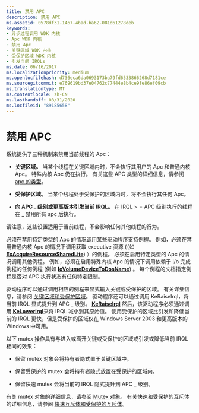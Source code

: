 ```yaml
---
title: 禁用 APC
description: 禁用 APC
ms.assetid: 0578df31-1467-4bad-ba62-081d61278deb
keywords:
- 异步过程调用 WDK 内核
- Apc WDK 内核
- 禁用 Apc
- 关键区域 WDK 内核
- 受保护区域 WDK 内核
- 引发当前 IRQLs
ms.date: 06/16/2017
ms.localizationpriority: medium
ms.openlocfilehash: d736eca6da0693173ba79fd6533866268d7181ce
ms.sourcegitcommit: e769619bd37e04762c77444e8b4ce9fe86ef09cb
ms.translationtype: MT
ms.contentlocale: zh-CN
ms.lasthandoff: 08/31/2020
ms.locfileid: "89185658"
---
```

# <a name="disabling-apcs"></a>禁用 APC


系统提供了三种机制来禁用当前线程的 Apc：

-   **关键区域。** 当某个线程在关键区域内时，不会执行其用户的 Apc 和普通内核 Apc。 特殊内核 Apc 仍在执行。 有关这些 APC 类型的详细信息，请参阅 [apc 的类型](types-of-apcs.md)。

-   **受保护区域。** 当某个线程处于受保护的区域内时，将不会执行其任何 Apc。

-   **向 APC \_ 级别或更高版本引发当前 IRQL。** 在 IRQL &gt; = APC 级别执行的线程在 \_ 禁用所有 apc 后执行。

请注意，这些设置适用于当前线程，不会影响任何其他线程的行为。

必须在禁用特定类型的 Apc 的情况调用某些驱动程序支持例程。 例如，必须在禁用普通内核 Apc 的情况下调用获取 executive 资源 (（如 [**ExAcquireResourceSharedLite**](/previous-versions/ff544363(v=vs.85))) ）的例程。 必须在启用特定类型的 Apc 的情况调用其他例程。 例如，必须在启用特殊内核 Apc 的情况下调用依赖于 i/o 完成例程的任何例程 (例如 [**IoVolumeDeviceToDosName**](/windows-hardware/drivers/ddi/ntddk/nf-ntddk-iovolumedevicetodosname)) 。 每个例程的文档指定例程是否对 APC 执行状态有任何特定限制。

驱动程序可以通过调用相应的例程来显式输入关键或受保护的区域。 有关详细信息，请参阅 [关键区域和受保护区域](critical-regions-and-guarded-regions.md)。 驱动程序还可以通过调用 KeRaiseIrql，将当前 IRQL 显式提升到 APC \_ 级别。 [**KeRaiseIrql**](/windows-hardware/drivers/ddi/wdm/nf-wdm-keraiseirql) 然后，该驱动程序必须通过调用 [**KeLowerIrql**](/windows-hardware/drivers/ddi/wdm/nf-wdm-kelowerirql)来将 IRQL 减小到其原始值。 使用受保护的区域比引发和降低当前的 IRQL 更快，但是受保护的区域仅在 Windows Server 2003 和更高版本的 Windows 中可用。

以下 mutex 操作具有与进入或离开关键或受保护的区域或引发或降低当前 IRQL 相同的效果：

-   保留 mutex 对象会将持有者隐式置于关键区域中。

-   保留受保护的 mutex 会将持有者隐式放置在受保护的区域内。

-   保留快速 mutex 会将当前的 IRQL 隐式提升到 APC \_ 级别。

有关 mutex 对象的详细信息，请参阅 [Mutex 对象](mutex-objects.md)。 有关快速和受保护的互斥体的详细信息，请参阅 [快速互斥体和受保护的互斥体](fast-mutexes-and-guarded-mutexes.md)。

 

